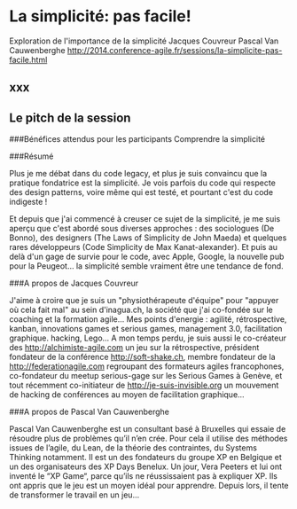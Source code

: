 # La simplicité: pas facile!
Exploration de l'importance de la simplicité
    Jacques Couvreur
    Pascal Van Cauwenberghe
    http://2014.conference-agile.fr/sessions/la-simplicite-pas-facile.html

## xxx

## Le pitch de la session
###Bénéfices attendus pour les participants
Comprendre la simplicité

###Résumé

Plus je me débat dans du code legacy, et plus je suis convaincu que la pratique fondatrice est la simplicité. Je vois parfois du code qui respecte des design patterns, voire même qui est testé, et pourtant c'est du code indigeste !

Et depuis que j'ai commencé à creuser ce sujet de la simplicité, je me suis aperçu que c'est abordé sous diverses approches : des sociologues (De Bonno), des designers (The Laws of Simplicity de John Maeda) et quelques rares développeurs (Code Simplicity de Max Kanat-alexander). Et puis au delà d'un gage de survie pour le code, avec Apple, Google, la nouvelle pub pour la Peugeot… la simplicité semble vraiment être une tendance de fond.

###A propos de Jacques Couvreur

J'aime à croire que je suis un "physiothérapeute d'équipe" pour "appuyer où cela fait mal" au sein d'inagua.ch, la société que j'ai co-fondée sur le coaching et la formation agile... Mes points d'energie : agilité, rétrospective, kanban, innovations games et serious games, management 3.0, facilitation graphique. hacking, Lego... A mon temps perdu, je suis aussi le co-créateur des http://alchimiste-agile.com un jeu sur la rétrospective, président fondateur de la conférence http://soft-shake.ch, membre fondateur de la http://federationagile.com regroupant des formateurs agiles francophones, co-fondateur du meetup serious-gage sur les Serious Games à Genève, et tout récemment co-initiateur de http://je-suis-invisible.org un mouvement de hacking de conférences au moyen de facilitation graphique...

###A propos de Pascal Van Cauwenberghe

Pascal Van Cauwenberghe est un consultant basé à Bruxelles qui essaie de résoudre plus de problèmes qu’il n’en crée. Pour cela il utilise des méthodes issues de l’agile, du Lean, de la théorie des contraintes, du Systems Thinking notamment. Il est un des fondateurs du groupe XP en Belgique et un des organisateurs des XP Days Benelux. Un jour, Vera Peeters et lui ont inventé le “XP Game“, parce qu’ils ne réussissaient pas à expliquer XP. Ils ont appris que le jeu est un moyen idéal pour apprendre. Depuis lors, il tente de transformer le travail en un jeu...
